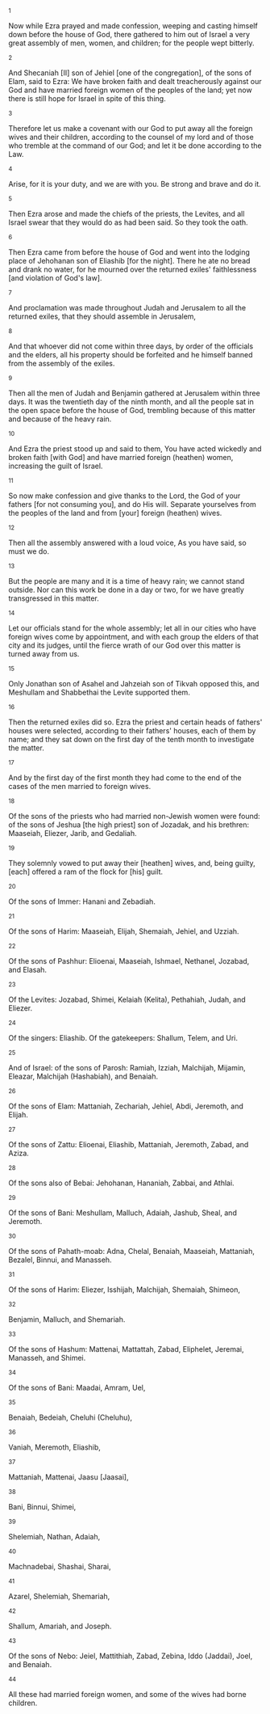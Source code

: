 <sup>1</sup> 

Now while Ezra prayed and made confession, weeping and casting himself down before the house of God, there gathered to him out of Israel a very great assembly of men, women, and children; for the people wept bitterly. 

<sup>2</sup> 

And Shecaniah [II] son of Jehiel [one of the congregation], of the sons of Elam, said to Ezra: We have broken faith and dealt treacherously against our God and have married foreign women of the peoples of the land; yet now there is still hope for Israel in spite of this thing. 

<sup>3</sup> 

Therefore let us make a covenant with our God to put away all the foreign wives and their children, according to the counsel of my lord and of those who tremble at the command of our God; and let it be done according to the Law. 

<sup>4</sup> 

Arise, for it is your duty, and we are with you. Be strong and brave and do it. 

<sup>5</sup> 

Then Ezra arose and made the chiefs of the priests, the Levites, and all Israel swear that they would do as had been said. So they took the oath. 

<sup>6</sup> 

Then Ezra came from before the house of God and went into the lodging place of Jehohanan son of Eliashib [for the night]. There he ate no bread and drank no water, for he mourned over the returned exiles' faithlessness [and violation of God's law]. 

<sup>7</sup> 

And proclamation was made throughout Judah and Jerusalem to all the returned exiles, that they should assemble in Jerusalem, 

<sup>8</sup> 

And that whoever did not come within three days, by order of the officials and the elders, all his property should be forfeited and he himself banned from the assembly of the exiles. 

<sup>9</sup> 

Then all the men of Judah and Benjamin gathered at Jerusalem within three days. It was the twentieth day of the ninth month, and all the people sat in the open space before the house of God, trembling because of this matter and because of the heavy rain. 

<sup>10</sup> 

And Ezra the priest stood up and said to them, You have acted wickedly and broken faith [with God] and have married foreign (heathen) women, increasing the guilt of Israel. 

<sup>11</sup> 

So now make confession and give thanks to the Lord, the God of your fathers [for not consuming you], and do His will. Separate yourselves from the peoples of the land and from [your] foreign (heathen) wives. 

<sup>12</sup> 

Then all the assembly answered with a loud voice, As you have said, so must we do. 

<sup>13</sup> 

But the people are many and it is a time of heavy rain; we cannot stand outside. Nor can this work be done in a day or two, for we have greatly transgressed in this matter. 

<sup>14</sup> 

Let our officials stand for the whole assembly; let all in our cities who have foreign wives come by appointment, and with each group the elders of that city and its judges, until the fierce wrath of our God over this matter is turned away from us. 

<sup>15</sup> 

Only Jonathan son of Asahel and Jahzeiah son of Tikvah opposed this, and Meshullam and Shabbethai the Levite supported them. 

<sup>16</sup> 

Then the returned exiles did so. Ezra the priest and certain heads of fathers' houses were selected, according to their fathers' houses, each of them by name; and they sat down on the first day of the tenth month to investigate the matter. 

<sup>17</sup> 

And by the first day of the first month they had come to the end of the cases of the men married to foreign wives. 

<sup>18</sup> 

Of the sons of the priests who had married non-Jewish women were found: of the sons of Jeshua [the high priest] son of Jozadak, and his brethren: Maaseiah, Eliezer, Jarib, and Gedaliah. 

<sup>19</sup> 

They solemnly vowed to put away their [heathen] wives, and, being guilty, [each] offered a ram of the flock for [his] guilt. 

<sup>20</sup> 

Of the sons of Immer: Hanani and Zebadiah. 

<sup>21</sup> 

Of the sons of Harim: Maaseiah, Elijah, Shemaiah, Jehiel, and Uzziah. 

<sup>22</sup> 

Of the sons of Pashhur: Elioenai, Maaseiah, Ishmael, Nethanel, Jozabad, and Elasah. 

<sup>23</sup> 

Of the Levites: Jozabad, Shimei, Kelaiah (Kelita), Pethahiah, Judah, and Eliezer. 

<sup>24</sup> 

Of the singers: Eliashib. Of the gatekeepers: Shallum, Telem, and Uri. 

<sup>25</sup> 

And of Israel: of the sons of Parosh: Ramiah, Izziah, Malchijah, Mijamin, Eleazar, Malchijah (Hashabiah), and Benaiah. 

<sup>26</sup> 

Of the sons of Elam: Mattaniah, Zechariah, Jehiel, Abdi, Jeremoth, and Elijah. 

<sup>27</sup> 

Of the sons of Zattu: Elioenai, Eliashib, Mattaniah, Jeremoth, Zabad, and Aziza. 

<sup>28</sup> 

Of the sons also of Bebai: Jehohanan, Hananiah, Zabbai, and Athlai. 

<sup>29</sup> 

Of the sons of Bani: Meshullam, Malluch, Adaiah, Jashub, Sheal, and Jeremoth. 

<sup>30</sup> 

Of the sons of Pahath-moab: Adna, Chelal, Benaiah, Maaseiah, Mattaniah, Bezalel, Binnui, and Manasseh. 

<sup>31</sup> 

Of the sons of Harim: Eliezer, Isshijah, Malchijah, Shemaiah, Shimeon, 

<sup>32</sup> 

Benjamin, Malluch, and Shemariah. 

<sup>33</sup> 

Of the sons of Hashum: Mattenai, Mattattah, Zabad, Eliphelet, Jeremai, Manasseh, and Shimei. 

<sup>34</sup> 

Of the sons of Bani: Maadai, Amram, Uel, 

<sup>35</sup> 

Benaiah, Bedeiah, Cheluhi (Cheluhu), 

<sup>36</sup> 

Vaniah, Meremoth, Eliashib, 

<sup>37</sup> 

Mattaniah, Mattenai, Jaasu [Jaasai], 

<sup>38</sup> 

Bani, Binnui, Shimei, 

<sup>39</sup> 

Shelemiah, Nathan, Adaiah, 

<sup>40</sup> 

Machnadebai, Shashai, Sharai, 

<sup>41</sup> 

Azarel, Shelemiah, Shemariah, 

<sup>42</sup> 

Shallum, Amariah, and Joseph. 

<sup>43</sup> 

Of the sons of Nebo: Jeiel, Mattithiah, Zabad, Zebina, Iddo (Jaddai), Joel, and Benaiah. 

<sup>44</sup> 

All these had married foreign women, and some of the wives had borne children.